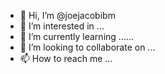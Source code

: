 - 👋 Hi, I’m @joejacobibm
- 👀 I’m interested in ...
- 🌱 I’m currently learning ......
- 💞️ I’m looking to collaborate on ...
- 📫 How to reach me ...

<!---
joejacobibm/joejacobibm is a ✨ special ✨ repository because its `README.md` (this file) appears on your GitHub profile.
You can click the Preview link to take a look at your changes.
--->
